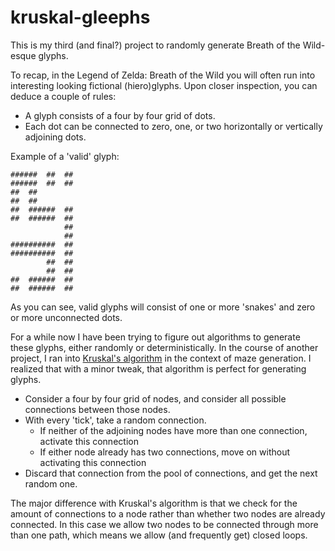 # kruskal-gleephs

This is my third (and final?) project to randomly generate Breath of the Wild-esque glyphs.

To recap, in the Legend of Zelda: Breath of the Wild you will often run into interesting looking fictional (hiero)glyphs. Upon closer inspection, you can deduce a couple of rules:

- A glyph consists of a four by four grid of dots.
- Each dot can be connected to zero, one, or two horizontally or vertically adjoining dots.

Example of a 'valid' glyph:

```
######  ##  ##
######  ##  ##
##  ##
##  ##
##  ######  ##
##  ######  ##
            ##
            ##
##########  ##
##########  ##
        ##  ##
        ##  ##
##  ######  ##
##  ######  ##
```

As you can see, valid glyphs will consist of one or more 'snakes' and zero or more unconnected dots.

For a while now I have been trying to figure out algorithms to generate these glyphs, either randomly or deterministically. In the course of another project, I ran into [Kruskal's algorithm](https://github.com/andreasduerloo/Mazes#randomized-kruskals-algorithm) in the context of maze generation. I realized that with a minor tweak, that algorithm is perfect for generating glyphs.

- Consider a four by four grid of nodes, and consider all possible connections between those nodes.
- With every 'tick', take a random connection.
  - If neither of the adjoining nodes have more than one connection, activate this connection
  - If either node already has two connections, move on without activating this connection
- Discard that connection from the pool of connections, and get the next random one.

The major difference with Kruskal's algorithm is that we check for the amount of connections to a node rather than whether two nodes are already connected. In this case we allow two nodes to be connected through more than one path, which means we allow (and frequently get) closed loops.